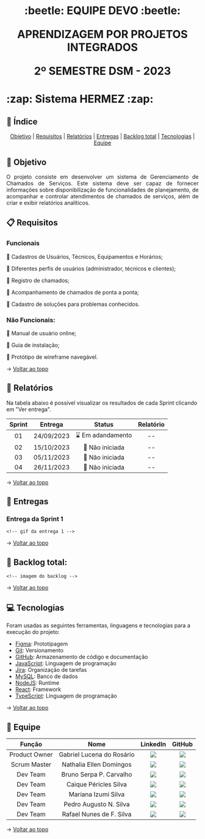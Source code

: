 <span id="topo">
<h1 align='center'>
:beetle: EQUIPE DEVO :beetle:

APRENDIZAGEM POR PROJETOS INTEGRADOS

2º SEMESTRE DSM - 2023
</h1>

<h1> :zap: Sistema HERMEZ :zap: </h1>

## :mag_right: Índice
<p align='center'>
    <a href="#objetivo">Objetivo</a> | 
    <a href="#requisitos">Requisitos</a> | 
    <a href="#relatorios">Relatórios</a> |
    <a href="#sprints">Entregas</a> |
    <a href="#backlog">Backlog total</a> |
    <a href="#tecnologias">Tecnologias</a> | 
    <a href="#equipe">Equipe</a> 
</p>

<span id='objetivo'>

## :dart: Objetivo
<p align='justify'>
    O projeto consiste em desenvolver um sistema de Gerenciamento de Chamados de Serviços. Este sistema deve ser capaz de fornecer informações sobre disponibilização de funcionalidades de planejamento, de acompanhar e controlar atendimentos de chamados de serviços, além de criar e exibir relatórios analíticos.
</p>
<span id='requisitos'>

## :clipboard: Requisitos
### Funcionais
:pushpin: Cadastros de Usuários, Técnicos, Equipamentos e Horários;

:pushpin: Diferentes perfis de usuários (administrador, técnicos e clientes);

:pushpin: Registro de chamados;

:pushpin: Acompanhamento de chamados de ponta a ponta;

:pushpin: Cadastro de soluções para problemas conhecidos.

### Não Funcionais:
:pushpin: Manual de usuário online;

:pushpin: Guia de instalação;

:pushpin: Protótipo de wireframe navegável.

→ [Voltar ao topo](#topo)

<span id='relatorios'>

## :pushpin: Relatórios
Na tabela abaixo é possível visualizar os resultados de cada Sprint clicando em "Ver entrega". 
<!-- [ver entrega](link da sprint correspondente) -->
| Sprint |  Entrega   |            Status           | Relatório |
|:------:|:----------:|:---------------------------:|:---------:|
| 01     | 24/09/2023 | :hourglass: Em adandamento  | --        |
| 02     | 15/10/2023 | :construction: Não iniciada | --        |
| 03     | 05/11/2023 | :construction: Não iniciada | --        |
| 04     | 26/11/2023 | :construction: Não iniciada | --        |

→ [Voltar ao topo](#topo)

<span id='sprints'>

## :incoming_envelope: Entregas

### Entrega da Sprint 1
```<!-- gif da entrega 1 -->```

→ [Voltar ao topo](#topo)

<span id='backlog'>

<h2>📑 Backlog total: </h2>

```<!-- imagem do backlog -->```

→ [Voltar ao topo](#topo)

<span id='tecnologias'>

## 💻 Tecnologias
Foram usadas as seguintes ferramentas, linguagens e tecnologias para a execução do projeto:
- [Figma](https://www.figma.com): Prototipagem
- [Git](https://git-scm.com): Versionamento
- [GitHub](https://github.com/): Armazenamento de código e documentação
- [JavaScript](https://www.w3schools.com/js/default.asp): Linguagem de programação
- [Jira](https://www.atlassian.com/software/jira): Organização de tarefas
- [MySQL](https://www.mysql.com/): Banco de dados
- [NodeJS](https://nodejs.org/): Runtime
- [React](https://pt-br.reactjs.org/): Framework
- [TypeScript](https://www.typescriptlang.org/): Linguagem de programação

→ [Voltar ao topo](#topo)  
<span id="equipe">

## :busts_in_silhouette: Equipe
|     Função    |            Nome           |                                                                                                    LinkedIn                                                                                                    |                                                                                    GitHub                                                                                    |
| :-----------: | :-----------------------: | :------------------------------------------------------------------------------------------------------------------------------------------------------------------------------------------------------------: | :--------------------------------------------------------------------------------------------------------------------------------------------------------------------------: |
| Product Owner | Gabriel Lucena do Rosário | <a href="https://www.linkedin.com/in/lucena-gabriel" target="_blanck"> <img src="https://img.shields.io/badge/-LinkedIn-%230077B5?style=for-the-badge&logo=linkedin&logoColor=white" target="_blank">          | <a href="https://github.com/tGrimR34per" target="_blank"><img src="https://img.shields.io/badge/GitHub-100000?style=for-the-badge&logo=github&logoColor=white"></a>          |
| Scrum Master  | Nathalia Ellen Domingos   | <a href="https://www.linkedin.com/in/nathalia-domingos15" target="_blanck"> <img src="https://img.shields.io/badge/-LinkedIn-%230077B5?style=for-the-badge&logo=linkedin&logoColor=white" target="_blank">     | <a href="https://github.com/nathalia-domingos" target="_blank"><img src="https://img.shields.io/badge/GitHub-100000?style=for-the-badge&logo=github&logoColor=white"></a>    |
| Dev Team      | Bruno Serpa P. Carvalho   | <a href="https://www.linkedin.com/in/brunoserpa" target="_blanck"> <img src="https://img.shields.io/badge/-LinkedIn-%230077B5?style=for-the-badge&logo=linkedin&logoColor=white" target="_blank">              | <a href="https://github.com/BrunoSerpa" target="_blank"><img src="https://img.shields.io/badge/GitHub-100000?style=for-the-badge&logo=github&logoColor=white"></a>           |
| Dev Team      | Caique Péricles Silva     | <a href="https://www.linkedin.com/in/caiquepastelsilva" target="_blanck"> <img src="https://img.shields.io/badge/-LinkedIn-%230077B5?style=for-the-badge&logo=linkedin&logoColor=white" target="_blank">       | <a href="https://github.com/PasteldePaodeCoxinha" target="_blank"><img src="https://img.shields.io/badge/GitHub-100000?style=for-the-badge&logo=github&logoColor=white"></a> |
| Dev Team      | Mariana Izumi Silva       | <a href="https://www.linkedin.com/in/mariana-izumi-developer" target="_blanck"> <img src="https://img.shields.io/badge/-LinkedIn-%230077B5?style=for-the-badge&logo=linkedin&logoColor=white" target="_blank"> | <a href="https://github.com/MariMiks/" target="_blank"><img src="https://img.shields.io/badge/GitHub-100000?style=for-the-badge&logo=github&logoColor=white"></a>            |
| Dev Team      | Pedro Augusto N. Silva    | <a href="https://www.linkedin.com/in/pedroaugustonogueira"  target="_blanck"> <img src="https://img.shields.io/badge/-LinkedIn-%230077B5?style=for-the-badge&logo=linkedin&logoColor=white" target="_blank">   | <a href="https://github.com/pedroansdev" target="_blank"><img src="https://img.shields.io/badge/GitHub-100000?style=for-the-badge&logo=github&logoColor=white"></a>          |
| Dev Team      | Rafael Nunes de F. Silva  | <a href="https://www.linkedin.com/in/rafael-nunes-silva"  target="_blanck"> <img src="https://img.shields.io/badge/-LinkedIn-%230077B5?style=for-the-badge&logo=linkedin&logoColor=white" target="_blank">     | <a href="https://github.com/Rafael-Nunes-Silva" target="_blank"><img src="https://img.shields.io/badge/GitHub-100000?style=for-the-badge&logo=github&logoColor=white"></a>   |

→ [Voltar ao topo](#topo)